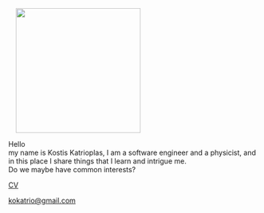 

<img width="250px;" style="margin-left:15px;" src="/img/me2.jpg">

Hello  
my name is Kostis Katrioplas, I am a software engineer and a physicist, and in this place I share things that I learn and intrigue me.  
Do we maybe have common interests?

[CV](/docs/kkatriocv.pdf)

<div>
  <a href="mailto:kokatrio@gmail.com">kokatrio@gmail.com</a>
</div>

<div>

  <a href="https://twitter.com/bitonic5000" title="Twitter"><i class="fa fa-twitter fa-2x" aria-hidden="true"></i></a>

  <a href="https://github.com/kkatrio" title="GitHub"><i class="fa fa-github fa-2x" aria-hidden="true"></i></a>

  <a href="mailto:kokatrio@gmail.com" title="Email"><i class="fa fa-envelope fa-2x" aria-hidden="true"></i></a>

</div>
